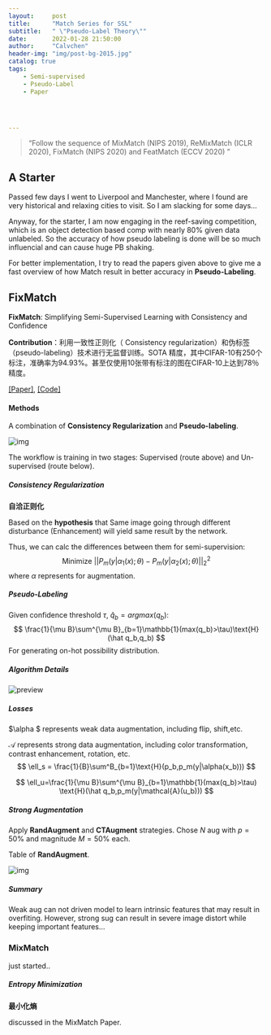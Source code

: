 ```yaml
---
layout:     post
title:      "Match Series for SSL"
subtitle:   " \"Pseudo-Label Theory\""
date:       2022-01-28 21:50:00
author:     "Calvchen"
header-img: "img/post-bg-2015.jpg"
catalog: true
tags:
    - Semi-supervised
    - Pseudo-Label
    - Paper




---
```


> “Follow the sequence of MixMatch (NIPS 2019), ReMixMatch (ICLR 2020), FixMatch (NIPS 2020) and FeatMatch (ECCV 2020) ”

## A Starter

Passed few days I went to Liverpool and Manchester, where I found are very historical and relaxing cities to visit. So I am slacking for some days… 

Anyway, for the starter, I am now engaging in the reef-saving competition, which is an object detection based comp with nearly 80% given data unlabeled. So the accuracy of how pseudo labeling is done will be so much influencial and can cause huge PB shaking.

For better implementation, I try to read the papers given above to give me a fast overview of how Match result in better accuracy in **Pseudo-Labeling**.

  

## FixMatch

**FixMatch**: Simplifying Semi-Supervised Learning with Consistency and Confidence

**Contribution**：利用一致性正则化（ Consistency  regularization）和伪标签（pseudo-labeling）技术进行无监督训练。SOTA  精度，其中CIFAR-10有250个标注，准确率为94.93%。甚至仅使用10张带有标注的图在CIFAR-10上达到78％精度。

[[Paper]](https://arxiv.org/abs/2001.07685), [[Code]](https://github.com/google-research/fixmatch)

#### Methods

A combination of **Consistency Regularization** and **Pseudo-labeling**.

![img](https://pic3.zhimg.com/80/v2-21388836987e72bff390f7f4a3ade136_720w.jpg)

The workflow is training in two stages: Supervised (route above) and Un-supervised (route below). 



##### **Consistency Regularization** 

**自洽正则化**

Based on the **hypothesis** that Same image going through different disturbance (Enhancement) will yield same result by the network.

Thus, we can calc the differences between them for semi-supervision:
$$
\text{Minimize } || P_{m}(y| \alpha_1(x);\theta) - P_{m}(y| \alpha_2(x);\theta)   ||^2_2
$$
where $\alpha$ represents for augmentation.

##### Pseudo-Labeling

Given confidence threshold $\tau$, $\hat q_b = argmax(q_b)$:
$$
\frac{1}{\mu B}\sum^{\mu B}_{b=1}\mathbb{1}(max(q_b)>\tau)\text{H}(\hat q_b,q_b)
$$
For generating on-hot possibility distribution.

##### **Algorithm Details**

![preview](https://pic3.zhimg.com/v2-bd6c08f88ed0a8f11c1eb2c445b78a2a_r.jpg)

##### Losses

$\alpha $ represents weak data augmentation, including flip, shift,etc.

$\mathcal{A}$ represents strong data augmentation, including color transformation, contrast enhancement, rotation, etc.
$$
\ell_s = \frac{1}{B}\sum^B_{b=1}\text{H}(p_b,p_m(y|\alpha(x_b)))
$$

$$
\ell_u=\frac{1}{\mu B}\sum^{\mu B}_{b=1}\mathbb{1}(max(q_b)>\tau) \text{H}(\hat q_b,p_m(y|\mathcal{A}(u_b)))
$$

##### Strong Augmentation

Apply **RandAugment** and **CTAugment** strategies. Chose $N$ aug with $p=50\%$ and magnitude $M=50\%$ each.

Table of **RandAugment**.

![img](https://pic4.zhimg.com/80/v2-108d1a4c84bc45c1ed7ce93ecfa228ab_720w.jpg)

##### Summary

Weak aug can not driven model to learn intrinsic features that may result in overfiting. However, strong sug can result in severe image distort while keeping important features…



### MixMatch

just started..

##### Entropy Minimization

**最小化熵**

discussed in the MixMatch Paper. 